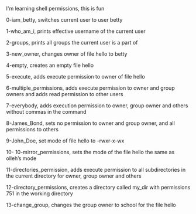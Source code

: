 I'm learning shell permissions, this is fun

0-iam_betty, switches current user to user betty

1-who_am_i, prints effective username of the current user

2-groups, prints all groups the current user is a part of

3-new_owner, changes owner of file hello to betty

4-empty, creates an empty file hello

5-execute, adds execute permission to owner of file hello

6-multiple_permissions, adds execute permission to owner and group owners and adds read permission to other users

7-everybody, adds execution permission to owner, group owner and others without commas in the command

8-James_Bond, sets no permission to owner and group owner, and all permissions to others

9-John_Doe, set mode of file hello to -rwxr-x-wx

10- 10-mirror_permissions, sets the mode of the file hello the same as olleh’s mode

11-directories_permission, adds execute permission to all subdirectories in the current directory for owner, group owner and others

12-directory_permissions, creates a directory called my_dir with permissions 751 in the working directory

13-change_group,  changes the group owner to school for the file hello
